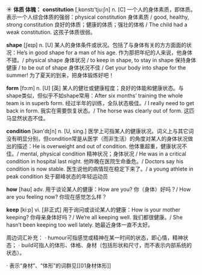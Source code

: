 ☀ <span class="category">**体质 体魄：**</span>
<span class="vocabulary">**constitution**</span> [͵kɒnstɪ'tju:ʃn] 
<span class="definition">n. [C] 一个人的身体素质，即体质。表示一个人综合体质的强弱：</span>physical constitution 身体素质 / good, healthy, strong constitution 良好的体质；健康的体质；强壮的体格 / The child had a weak constitution. 这孩子体质很弱。

<span class="vocabulary">**shape**</span> [ʃeɪp] 
<span class="definition">n. [U] 某人的身体条件或状况。包括了与身体有关的方方面面的状况：</span>He’s in good shape for a man of his age. 作为那把年纪的人来说，他身体不错。/ physical shape 身体状况 / to keep in shape, to stay in shape 保持身体健康 / to be out of shape 身体状况不佳 / Get your body into shape for the summer! 为了夏天的到来，把身体锻炼好吧！

<span class="vocabulary">**form**</span> [fɔ:m] 
<span class="definition">n. [U] [英] 某人的健壮或健康程度；良好的体能和健康状态。与shape类似，但似乎不如shape常用：</span>After six months’ training the whole team is in superb form. 经过半年的训练，全队状态极佳。/ I really need to get back in form. 我实在需要恢复状态。/ The horse was clearly out of form. 这匹马显然状态不佳。

<span class="vocabulary">**condition**</span> [kən'dɪʃn] 
<span class="definition">n. [U, sing.] 医学上可指某人的健康状况。词义上与其它词没有明显分别，但condition常是从医学（而非生活）的角度对某人的身体状况做出的描述：</span>He is overweight and out of condition. 他体重超重，健康状况不佳。/ mental, physical condition 精神状况；身体状况 / He was in a critical condition in hospital last night. 他昨晚在医院生命垂危。/ Doctors say his condition is now stable. 医生说他的病情现在稳定下来了。/ a young athlete in peak condition 处于巅峰状态的年轻运动员 

<span class="vocabulary">**how**</span> [haʊ] 
<span class="definition">adv. 用于谈论某人的健康：</span>How are you? 你（身体）好吗？/ How are you feeling now? 你现在感觉怎么样？

<span class="vocabulary">**keep**</span> [ki:p] 
<span class="definition">vi. [非正式] 用于询问或谈论某人的健康：</span>How is your mother keeping? 你母亲身体好吗？/ We’re all keeping well. 我们都很健康。/ She hasn’t been keeping too well lately. 她最近身体一直不太好。

周边词汇补充：
· humour可指感觉或精神在某一时间的状态，即心情，精神状态；
· build可指人的体形、体格、身材（包括形状和尺寸，而不表示内部系统的状态）。

· 表示“身材”、“体形”的词群见[[01身材体形]]
